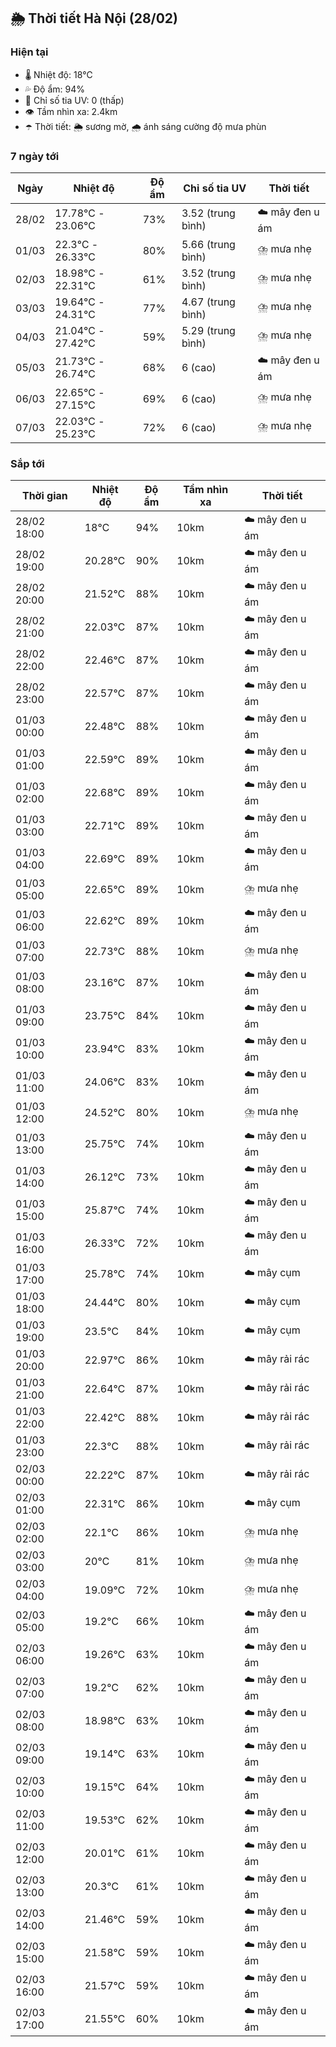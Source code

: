## 🌦️ Thời tiết Hà Nội (28/02)

### Hiện tại

- 🌡️ Nhiệt độ: 18℃
- 💦 Độ ẩm: 94%
- 🌟 Chỉ số tia UV: 0 (thấp)
- 👁️ Tầm nhìn xa: 2.4km
- ☂️ Thời tiết: 🌦️ sương mờ, 🌧️ ánh sáng cường độ mưa phùn

### 7 ngày tới

| Ngày | Nhiệt độ | Độ ẩm | Chỉ số tia UV | Thời tiết |
| --- | --- | --- | --- | --- |
| 28/02 | 17.78℃ - 23.06℃ | 73% | 3.52 (trung bình) | ☁️ mây đen u ám |
| 01/03 | 22.3℃ - 26.33℃ | 80% | 5.66 (trung bình) | ⛈️ mưa nhẹ |
| 02/03 | 18.98℃ - 22.31℃ | 61% | 3.52 (trung bình) | ⛈️ mưa nhẹ |
| 03/03 | 19.64℃ - 24.31℃ | 77% | 4.67 (trung bình) | ⛈️ mưa nhẹ |
| 04/03 | 21.04℃ - 27.42℃ | 59% | 5.29 (trung bình) | ⛈️ mưa nhẹ |
| 05/03 | 21.73℃ - 26.74℃ | 68% | 6 (cao) | ☁️ mây đen u ám |
| 06/03 | 22.65℃ - 27.15℃ | 69% | 6 (cao) | ⛈️ mưa nhẹ |
| 07/03 | 22.03℃ - 25.23℃ | 72% | 6 (cao) | ⛈️ mưa nhẹ |

### Sắp tới

| Thời gian | Nhiệt độ | Độ ẩm | Tầm nhìn xa | Thời tiết |
| --- | --- | --- | --- | --- |
| 28/02 18:00 | 18℃ | 94% | 10km | ☁️ mây đen u ám |
| 28/02 19:00 | 20.28℃ | 90% | 10km | ☁️ mây đen u ám |
| 28/02 20:00 | 21.52℃ | 88% | 10km | ☁️ mây đen u ám |
| 28/02 21:00 | 22.03℃ | 87% | 10km | ☁️ mây đen u ám |
| 28/02 22:00 | 22.46℃ | 87% | 10km | ☁️ mây đen u ám |
| 28/02 23:00 | 22.57℃ | 87% | 10km | ☁️ mây đen u ám |
| 01/03 00:00 | 22.48℃ | 88% | 10km | ☁️ mây đen u ám |
| 01/03 01:00 | 22.59℃ | 89% | 10km | ☁️ mây đen u ám |
| 01/03 02:00 | 22.68℃ | 89% | 10km | ☁️ mây đen u ám |
| 01/03 03:00 | 22.71℃ | 89% | 10km | ☁️ mây đen u ám |
| 01/03 04:00 | 22.69℃ | 89% | 10km | ☁️ mây đen u ám |
| 01/03 05:00 | 22.65℃ | 89% | 10km | ⛈️ mưa nhẹ |
| 01/03 06:00 | 22.62℃ | 89% | 10km | ☁️ mây đen u ám |
| 01/03 07:00 | 22.73℃ | 88% | 10km | ⛈️ mưa nhẹ |
| 01/03 08:00 | 23.16℃ | 87% | 10km | ☁️ mây đen u ám |
| 01/03 09:00 | 23.75℃ | 84% | 10km | ☁️ mây đen u ám |
| 01/03 10:00 | 23.94℃ | 83% | 10km | ☁️ mây đen u ám |
| 01/03 11:00 | 24.06℃ | 83% | 10km | ☁️ mây đen u ám |
| 01/03 12:00 | 24.52℃ | 80% | 10km | ⛈️ mưa nhẹ |
| 01/03 13:00 | 25.75℃ | 74% | 10km | ☁️ mây đen u ám |
| 01/03 14:00 | 26.12℃ | 73% | 10km | ☁️ mây đen u ám |
| 01/03 15:00 | 25.87℃ | 74% | 10km | ☁️ mây đen u ám |
| 01/03 16:00 | 26.33℃ | 72% | 10km | ☁️ mây đen u ám |
| 01/03 17:00 | 25.78℃ | 74% | 10km | ☁️ mây cụm |
| 01/03 18:00 | 24.44℃ | 80% | 10km | ☁️ mây cụm |
| 01/03 19:00 | 23.5℃ | 84% | 10km | ☁️ mây cụm |
| 01/03 20:00 | 22.97℃ | 86% | 10km | ☁️ mây rải rác |
| 01/03 21:00 | 22.64℃ | 87% | 10km | ☁️ mây rải rác |
| 01/03 22:00 | 22.42℃ | 88% | 10km | ☁️ mây rải rác |
| 01/03 23:00 | 22.3℃ | 88% | 10km | ☁️ mây rải rác |
| 02/03 00:00 | 22.22℃ | 87% | 10km | ☁️ mây rải rác |
| 02/03 01:00 | 22.31℃ | 86% | 10km | ☁️ mây cụm |
| 02/03 02:00 | 22.1℃ | 86% | 10km | ⛈️ mưa nhẹ |
| 02/03 03:00 | 20℃ | 81% | 10km | ⛈️ mưa nhẹ |
| 02/03 04:00 | 19.09℃ | 72% | 10km | ⛈️ mưa nhẹ |
| 02/03 05:00 | 19.2℃ | 66% | 10km | ☁️ mây đen u ám |
| 02/03 06:00 | 19.26℃ | 63% | 10km | ☁️ mây đen u ám |
| 02/03 07:00 | 19.2℃ | 62% | 10km | ☁️ mây đen u ám |
| 02/03 08:00 | 18.98℃ | 63% | 10km | ☁️ mây đen u ám |
| 02/03 09:00 | 19.14℃ | 63% | 10km | ☁️ mây đen u ám |
| 02/03 10:00 | 19.15℃ | 64% | 10km | ☁️ mây đen u ám |
| 02/03 11:00 | 19.53℃ | 62% | 10km | ☁️ mây đen u ám |
| 02/03 12:00 | 20.01℃ | 61% | 10km | ☁️ mây đen u ám |
| 02/03 13:00 | 20.3℃ | 61% | 10km | ☁️ mây đen u ám |
| 02/03 14:00 | 21.46℃ | 59% | 10km | ☁️ mây đen u ám |
| 02/03 15:00 | 21.58℃ | 59% | 10km | ☁️ mây đen u ám |
| 02/03 16:00 | 21.57℃ | 59% | 10km | ☁️ mây đen u ám |
| 02/03 17:00 | 21.55℃ | 60% | 10km | ☁️ mây đen u ám |
